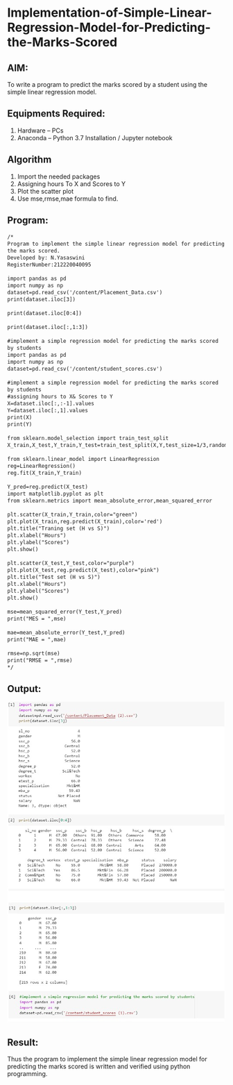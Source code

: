 # Implementation-of-Simple-Linear-Regression-Model-for-Predicting-the-Marks-Scored

## AIM:
To write a program to predict the marks scored by a student using the simple linear regression model.

## Equipments Required:
1. Hardware – PCs
2. Anaconda – Python 3.7 Installation / Jupyter notebook

## Algorithm
1. Import the needed packages
2. Assigning hours To X and Scores to Y
3. Plot the scatter plot
4. Use mse,rmse,mae formula to find.

## Program:
```
/*
Program to implement the simple linear regression model for predicting the marks scored.
Developed by: N.Yasaswini
RegisterNumber:212220040095

import pandas as pd
import numpy as np
dataset=pd.read_csv('/content/Placement_Data.csv')
print(dataset.iloc[3])

print(dataset.iloc[0:4])

print(dataset.iloc[:,1:3])

#implement a simple regression model for predicting the marks scored by students
import pandas as pd
import numpy as np
dataset=pd.read_csv('/content/student_scores.csv')

#implement a simple regression model for predicting the marks scored by students
#assigning hours to X& Scores to Y
X=dataset.iloc[:,:-1].values
Y=dataset.iloc[:,1].values
print(X)
print(Y)

from sklearn.model_selection import train_test_split
X_train,X_test,Y_train,Y_test=train_test_split(X,Y,test_size=1/3,random_state=0)

from sklearn.linear_model import LinearRegression
reg=LinearRegression()
reg.fit(X_train,Y_train)

Y_pred=reg.predict(X_test)
import matplotlib.pyplot as plt
from sklearn.metrics import mean_absolute_error,mean_squared_error

plt.scatter(X_train,Y_train,color="green")
plt.plot(X_train,reg.predict(X_train),color='red')
plt.title("Traning set (H vs S)")
plt.xlabel("Hours")
plt.ylabel("Scores")
plt.show()

plt.scatter(X_test,Y_test,color="purple")
plt.plot(X_test,reg.predict(X_test),color="pink")
plt.title("Test set (H vs S)")
plt.xlabel("Hours")
plt.ylabel("Scores")
plt.show()

mse=mean_squared_error(Y_test,Y_pred)
print("MES = ",mse)

mae=mean_absolute_error(Y_test,Y_pred)
print("MAE = ",mae)

rmse=np.sqrt(mse)
print("RMSE = ",rmse)
*/

```

## Output:

![image](https://github.com/NYasaswini/Implementation-of-Simple-Linear-Regression-Model-for-Predicting-the-Marks-Scored/blob/cb2d7642f67add70c01deb8c8b84b36619b57e8b/WhatsApp%20Image%202022-10-13%20at%205.35.26%20PM.jpeg)




## Result:
Thus the program to implement the simple linear regression model for predicting the marks scored is written and verified using python programming.
